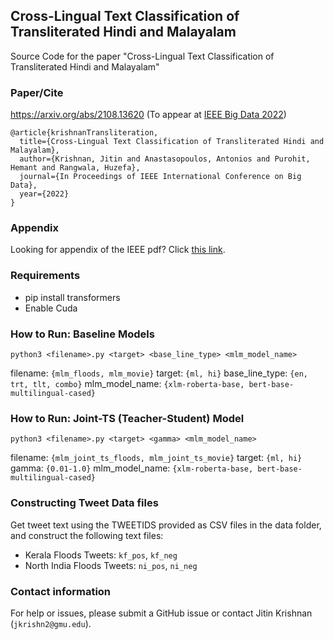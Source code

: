 ## Cross-Lingual Text Classification of Transliterated Hindi and Malayalam

Source Code for the paper "Cross-Lingual Text Classification
of Transliterated Hindi and Malayalam"

### Paper/Cite
https://arxiv.org/abs/2108.13620 (To appear at [IEEE Big Data 2022](https://bigdataieee.org/BigData2022/))
```
@article{krishnanTransliteration,
  title={Cross-Lingual Text Classification of Transliterated Hindi and Malayalam},
  author={Krishnan, Jitin and Anastasopoulos, Antonios and Purohit, Hemant and Rangwala, Huzefa},
  journal={In Proceedings of IEEE International Conference on Big Data},
  year={2022}
}
```

### Appendix 
Looking for appendix of the IEEE pdf? Click [this link](https://github.com/jitinkrishnan/Transliteration-Hindi-Malayalam/blob/main/appendix.pdf).

### Requirements
- pip install transformers
- Enable Cuda

### How to Run: Baseline Models

```python3 <filename>.py <target> <base_line_type> <mlm_model_name>```

filename: ```{mlm_floods, mlm_movie}```
target: ```{ml, hi}```
base_line_type: ```{en, trt, tlt, combo}```
mlm_model_name: ```{xlm-roberta-base, bert-base-multilingual-cased}```

### How to Run: Joint-TS (Teacher-Student) Model

```python3 <filename>.py <target> <gamma> <mlm_model_name>```

filename: ```{mlm_joint_ts_floods, mlm_joint_ts_movie}```
target: ```{ml, hi}```
gamma: ```{0.01-1.0}```
mlm_model_name: ```{xlm-roberta-base, bert-base-multilingual-cased}```


### Constructing Tweet Data files

Get tweet text using the TWEETIDS provided as CSV files in the
data folder, and construct the following text files:

- Kerala Floods Tweets: ```kf_pos```, ```kf_neg```
- North India Floods Tweets: ```ni_pos```, ```ni_neg```

### Contact information
For help or issues, please submit a GitHub issue or contact Jitin Krishnan (`jkrishn2@gmu.edu`).
